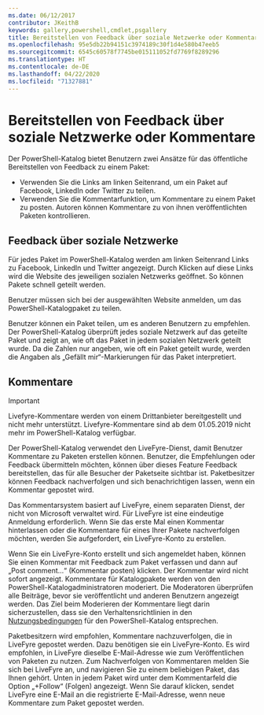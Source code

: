 ```yaml
---
ms.date: 06/12/2017
contributor: JKeithB
keywords: gallery,powershell,cmdlet,psgallery
title: Bereitstellen von Feedback über soziale Netzwerke oder Kommentare
ms.openlocfilehash: 95e5db22b94151c3974189c30f1d4e580b47eeb5
ms.sourcegitcommit: 6545c60578f7745be015111052fd7769f8289296
ms.translationtype: HT
ms.contentlocale: de-DE
ms.lasthandoff: 04/22/2020
ms.locfileid: "71327881"
---
```

# <a name="providing-feedback-via-social-media-or-comments"></a>Bereitstellen von Feedback über soziale Netzwerke oder Kommentare

Der PowerShell-Katalog bietet Benutzern zwei Ansätze für das öffentliche Bereitstellen von Feedback zu einem Paket:

- Verwenden Sie die Links am linken Seitenrand, um ein Paket auf Facebook, LinkedIn oder Twitter zu teilen.
- Verwenden Sie die Kommentarfunktion, um Kommentare zu einem Paket zu posten. Autoren können Kommentare zu von ihnen veröffentlichten Paketen kontrollieren.

## <a name="social-media-feedback"></a>Feedback über soziale Netzwerke

Für jedes Paket im PowerShell-Katalog werden am linken Seitenrand Links zu Facebook, LinkedIn und Twitter angezeigt.
Durch Klicken auf diese Links wird die Website des jeweiligen sozialen Netzwerks geöffnet. So können Pakete schnell geteilt werden.

Benutzer müssen sich bei der ausgewählten Website anmelden, um das PowerShell-Katalogpaket zu teilen.

Benutzer können ein Paket teilen, um es anderen Benutzern zu empfehlen.
Der PowerShell-Katalog überprüft jedes soziale Netzwerk auf das geteilte Paket und zeigt an, wie oft das Paket in jedem sozialen Netzwerk geteilt wurde.
Da die Zahlen nur angeben, wie oft ein Paket geteilt wurde, werden die Angaben als „Gefällt mir“-Markierungen für das Paket interpretiert.

## <a name="comments"></a>Kommentare

> [!IMPORTANT]
> Livefyre-Kommentare werden von einem Drittanbieter bereitgestellt und nicht mehr unterstützt.
> Livefyre-Kommentare sind ab dem 01.05.2019 nicht mehr im PowerShell-Katalog verfügbar. 

Der PowerShell-Katalog verwendet den LiveFyre-Dienst, damit Benutzer Kommentare zu Paketen erstellen können.
Benutzer, die Empfehlungen oder Feedback übermitteln möchten, können über dieses Feature Feedback bereitstellen, das für alle Besucher der Paketseite sichtbar ist.
Paketbesitzer können Feedback nachverfolgen und sich benachrichtigen lassen, wenn ein Kommentar gepostet wird.

Das Kommentarsystem basiert auf LiveFyre, einem separaten Dienst, der nicht von Microsoft verwaltet wird. Für LiveFyre ist eine eindeutige Anmeldung erforderlich.
Wenn Sie das erste Mal einen Kommentar hinterlassen oder die Kommentare für eines Ihrer Pakete nachverfolgen möchten, werden Sie aufgefordert, ein LiveFyre-Konto zu erstellen.

Wenn Sie ein LiveFyre-Konto erstellt und sich angemeldet haben, können Sie einen Kommentar mit Feedback zum Paket verfassen und dann auf „Post comment...“ (Kommentar posten) klicken. Der Kommentar wird nicht sofort angezeigt.
Kommentare für Katalogpakete werden von den PowerShell-Katalogadministratoren moderiert. Die Moderatoren überprüfen alle Beiträge, bevor sie veröffentlicht und anderen Benutzern angezeigt werden.
Das Ziel beim Moderieren der Kommentare liegt darin sicherzustellen, dass sie den Verhaltensrichtlinien in den [Nutzungsbedingungen](https://www.powershellgallery.com/policies/Terms) für den PowerShell-Katalog entsprechen.

Paketbesitzern wird empfohlen, Kommentare nachzuverfolgen, die in LiveFyre gepostet werden.
Dazu benötigen sie ein LiveFyre-Konto. Es wird empfohlen, in LiveFyre dieselbe E-Mail-Adresse wie zum Veröffentlichen von Paketen zu nutzen.
Zum Nachverfolgen von Kommentaren melden Sie sich bei LiveFyre an, und navigieren Sie zu einem beliebigen Paket, das Ihnen gehört.
Unten in jedem Paket wird unter dem Kommentarfeld die Option „+Follow“ (Folgen) angezeigt.
Wenn Sie darauf klicken, sendet LiveFyre eine E-Mail an die registrierte E-Mail-Adresse, wenn neue Kommentare zum Paket gepostet werden.
